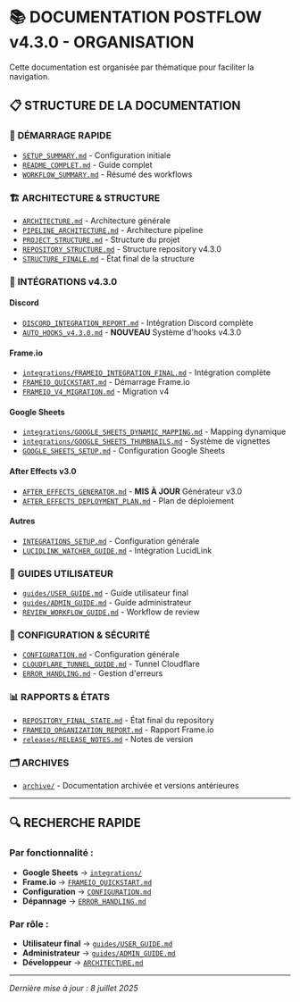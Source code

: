 # 📚 DOCUMENTATION POSTFLOW v4.3.0 - ORGANISATION

Cette documentation est organisée par thématique pour faciliter la navigation.

## 📋 STRUCTURE DE LA DOCUMENTATION

### 🚀 **DÉMARRAGE RAPIDE**
- [`SETUP_SUMMARY.md`](SETUP_SUMMARY.md) - Configuration initiale
- [`README_COMPLET.md`](README_COMPLET.md) - Guide complet
- [`WORKFLOW_SUMMARY.md`](WORKFLOW_SUMMARY.md) - Résumé des workflows

### 🏗️ **ARCHITECTURE & STRUCTURE**
- [`ARCHITECTURE.md`](ARCHITECTURE.md) - Architecture générale
- [`PIPELINE_ARCHITECTURE.md`](PIPELINE_ARCHITECTURE.md) - Architecture pipeline
- [`PROJECT_STRUCTURE.md`](PROJECT_STRUCTURE.md) - Structure du projet
- [`REPOSITORY_STRUCTURE.md`](REPOSITORY_STRUCTURE.md) - Structure repository v4.3.0
- [`STRUCTURE_FINALE.md`](STRUCTURE_FINALE.md) - État final de la structure

### 🔧 **INTÉGRATIONS v4.3.0**
#### Discord
- [`DISCORD_INTEGRATION_REPORT.md`](DISCORD_INTEGRATION_REPORT.md) - Intégration Discord complète
- [`AUTO_HOOKS_v4.3.0.md`](AUTO_HOOKS_v4.3.0.md) - **NOUVEAU** Système d'hooks v4.3.0

#### Frame.io
- [`integrations/FRAMEIO_INTEGRATION_FINAL.md`](integrations/FRAMEIO_INTEGRATION_FINAL.md) - Intégration complète
- [`FRAMEIO_QUICKSTART.md`](FRAMEIO_QUICKSTART.md) - Démarrage Frame.io
- [`FRAMEIO_V4_MIGRATION.md`](FRAMEIO_V4_MIGRATION.md) - Migration v4

#### Google Sheets
- [`integrations/GOOGLE_SHEETS_DYNAMIC_MAPPING.md`](integrations/GOOGLE_SHEETS_DYNAMIC_MAPPING.md) - Mapping dynamique
- [`integrations/GOOGLE_SHEETS_THUMBNAILS.md`](integrations/GOOGLE_SHEETS_THUMBNAILS.md) - Système de vignettes
- [`GOOGLE_SHEETS_SETUP.md`](GOOGLE_SHEETS_SETUP.md) - Configuration Google Sheets

#### After Effects v3.0
- [`AFTER_EFFECTS_GENERATOR.md`](AFTER_EFFECTS_GENERATOR.md) - **MIS À JOUR** Générateur v3.0
- [`AFTER_EFFECTS_DEPLOYMENT_PLAN.md`](AFTER_EFFECTS_DEPLOYMENT_PLAN.md) - Plan de déploiement

#### Autres
- [`INTEGRATIONS_SETUP.md`](INTEGRATIONS_SETUP.md) - Configuration générale
- [`LUCIDLINK_WATCHER_GUIDE.md`](LUCIDLINK_WATCHER_GUIDE.md) - Intégration LucidLink

### 📖 **GUIDES UTILISATEUR**
- [`guides/USER_GUIDE.md`](guides/USER_GUIDE.md) - Guide utilisateur final
- [`guides/ADMIN_GUIDE.md`](guides/ADMIN_GUIDE.md) - Guide administrateur
- [`REVIEW_WORKFLOW_GUIDE.md`](REVIEW_WORKFLOW_GUIDE.md) - Workflow de review

### 🔐 **CONFIGURATION & SÉCURITÉ**
- [`CONFIGURATION.md`](CONFIGURATION.md) - Configuration générale
- [`CLOUDFLARE_TUNNEL_GUIDE.md`](CLOUDFLARE_TUNNEL_GUIDE.md) - Tunnel Cloudflare
- [`ERROR_HANDLING.md`](ERROR_HANDLING.md) - Gestion d'erreurs

### 📊 **RAPPORTS & ÉTATS**
- [`REPOSITORY_FINAL_STATE.md`](REPOSITORY_FINAL_STATE.md) - État final du repository
- [`FRAMEIO_ORGANIZATION_REPORT.md`](FRAMEIO_ORGANIZATION_REPORT.md) - Rapport Frame.io
- [`releases/RELEASE_NOTES.md`](releases/RELEASE_NOTES.md) - Notes de version

### 🗂️ **ARCHIVES**
- [`archive/`](archive/) - Documentation archivée et versions antérieures

---

## 🔍 **RECHERCHE RAPIDE**

### Par fonctionnalité :
- **Google Sheets** → [`integrations/`](integrations/)
- **Frame.io** → [`FRAMEIO_QUICKSTART.md`](FRAMEIO_QUICKSTART.md)
- **Configuration** → [`CONFIGURATION.md`](CONFIGURATION.md)
- **Dépannage** → [`ERROR_HANDLING.md`](ERROR_HANDLING.md)

### Par rôle :
- **Utilisateur final** → [`guides/USER_GUIDE.md`](guides/USER_GUIDE.md)
- **Administrateur** → [`guides/ADMIN_GUIDE.md`](guides/ADMIN_GUIDE.md)
- **Développeur** → [`ARCHITECTURE.md`](ARCHITECTURE.md)

---

*Dernière mise à jour : 8 juillet 2025*
